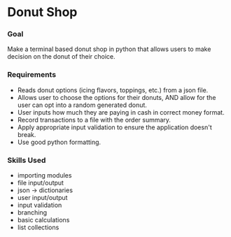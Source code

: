 # Donut Shop

### Goal
Make a terminal based donut shop in python that allows users to make decision on the donut of their choice.

### Requirements
* Reads donut options (icing flavors, toppings, etc.) from a json file.
* Allows user to choose the options for their donuts, AND allow for the user can opt into a random generated donut.
* User inputs how much they are paying in cash in correct money format.
* Record transactions to a file with the order summary.
* Apply appropriate input validation to ensure the application doesn't break.
* Use good python formatting.

### Skills Used
* importing modules
* file input/output
* json -> dictionaries
* user input/output
* input validation
* branching
* basic calculations
* list collections